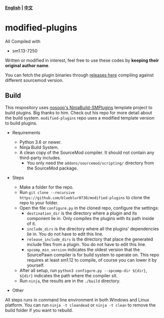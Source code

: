 **[English](./README.md) | [中文](./README-cn.md)**

# modified-plugins

All Compiled with

- sm1.13-7250  
  
Written or modified in interest, feel free to use these codes by **keeping their original author name**.

You can fetch the plugin binaries through [releases here](https://github.com/blueblur0730/modified-plugins/releases) compiling against different sourcemod version.

## Build

This respository uses [nosoop's NinjaBuild-SMPlugins](https://github.com/nosoop/NinjaBuild-SMPlugin) template project to build plugins. Big thanks to him. Check out his repo for more detail about the build system. `modified-plugins` repo uses a modified template version to build plugins.

- Requirements
  - Python 3.6 or newer.
  - Ninja Build System.
  - A clean copy of the SourceMod compiler. It should not contain any third-party includes.
    - You only need the `addons/sourcemod/scripting/` directory from the SourceMod package.

- Steps
  - Make a folder for the repo.
  - Run `git clone --recursive https://github.com/blueblur0730/modified-plugins` to clone the repo to your folder.
  - Open the file `configure.py` in the cloned repo, configure the settings:
    - `destination_dir` is the directory where a plugin and its component lie in. Only compiles the plugins with its path inside of it.
    - `include_dirs` is the directory where all the plugins' dependencies lie in. You do not have to edit this line.
    - `release_include_dirs` is the directory that place the generated include files from a plugin. You do not have to edit this line.
    - `spcomp_min_version` indicates the oldest version that the SourcePawn compiler is for build system to operate on. This repo requires at least sm1.12 to compile, of course you can lower it by yourself.
  - After all setup, run `python3 configure.py --spcomp-dir ${dir}`, `${dir}` indicates the path where the compiler sit.
  - Run `ninja`, the results are in the `./build` directory.

- Other

All steps runs in command line environment in both Windows and Linux platform.
You can run `ninja -t cleandead` or `ninja -t clean` to remove the build folder if you want to rebuild.
